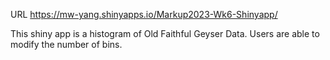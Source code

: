 URL https://mw-yang.shinyapps.io/Markup2023-Wk6-Shinyapp/

This shiny app is a histogram of Old Faithful Geyser Data. Users are able to modify the number of bins.